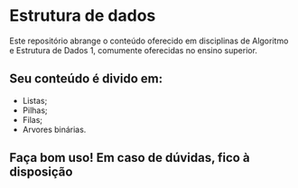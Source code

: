 # Estrutura de dados 

<p> Este repositório abrange o conteúdo oferecido em disciplinas de Algoritmo e Estrutura de Dados 1, comumente oferecidas no ensino superior. </p>

## Seu conteúdo é divido em:
<ul>
  <li>Listas; </li>
  <li>Pilhas; </li>
  <li>Filas; </li>
  <li>Arvores binárias. </li>
</ul>

## Faça bom uso! Em caso de dúvidas, fico à disposição
